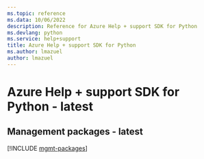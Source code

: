 ```yaml
---
ms.topic: reference
ms.data: 10/06/2022
description: Reference for Azure Help + support SDK for Python
ms.devlang: python
ms.service: help+support
title: Azure Help + support SDK for Python
ms.author: lmazuel
author: lmazuel
---
```

# Azure Help + support SDK for Python - latest

## Management packages - latest
[!INCLUDE [mgmt-packages](help-+-support-mgmt-index.md)]